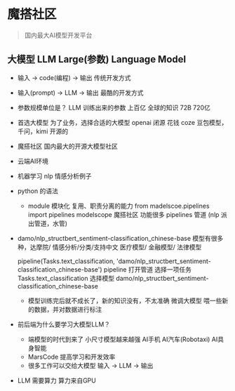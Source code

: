 # 魔搭社区
> 国内最大AI模型开发平台

## 大模型 LLM Large(参数) Language Model
- 输入 -> code(编程) -> 输出    传统开发方式
- 输入(prompt) -> LLM -> 输出  最酷的开发方式
- 参数规模单位是？  LLM 训练出来的参数 上百亿 全球的知识 72B  720亿

- 首选大模型
  为了业务，选择合适的大模型
    openai 闭源 花钱
    coze 豆包模型，千问，kimi    开源的
- 魔搭社区 
  国内最大的开源大模型社区

- 云端AI环境
- 机器学习  nlp
  情感分析例子
- python 的语法
  - module 模块化  复用、职责分离的能力
    from madelscoe.pipelines import pipelines
    modelscope 魔搭社区 功能很多  pipelines 管道 (nlp 派出管道，水管)

- damo/nlp_structbert_sentiment-classification_chinese-base
  模型有很多种，达摩院/ 情感分析/分类/支持中文
  医疗模型/ 金融模型/ 法律模型

  pipeline(Tasks.text_classification,
'damo/nlp_structbert_sentiment-classification_chinese-base')
  pipeline 打开管道
  选择一项任务 Tasks.text_classification
  选择模型 damo/nlp_structbert_sentiment-classification_chinese-base

  - 模型训练完后就不成长了，新的知识没有，不太准确 
    微调大模型 喂一些新的数据，并对数据进行标注  

- 前后端为什么要学习大模型LLM？
  - 端模型的时代到来了
    小尺寸模型越来越强  AI手机 AI汽车(Robotaxi) AI具身智能 
  - MarsCode 提高学习和开发效率
  - 很多工作可以交给大模型
    输入 -> LLM -> 输出

- LLM 需要算力 算力来自GPU  